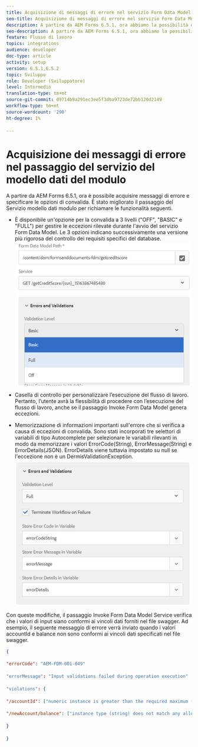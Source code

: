 ```yaml
---
title: Acquisizione di messaggi di errore nel servizio Form Data Model come passaggio nel flusso di lavoro
seo-title: Acquisizione di messaggi di errore nel servizio Form Data Model come passaggio nel flusso di lavoro
description: A partire da AEM Forms 6.5.1, ora abbiamo la possibilità di acquisire messaggi di errore generati utilizzando l’invocazione di Form Data Model Service come passaggio nel flusso di lavoro AEM. Flusso di lavoro.
seo-description: A partire da AEM Forms 6.5.1, ora abbiamo la possibilità di acquisire messaggi di errore generati utilizzando l’invocazione di Form Data Model Service come passaggio nel flusso di lavoro AEM. Flusso di lavoro.
feature: Flusso di lavoro
topics: integrations
audience: developer
doc-type: article
activity: setup
version: 6.5.1,6.5.2
topic: Sviluppo
role: Developer (Sviluppatore)
level: Intermedio
translation-type: tm+mt
source-git-commit: d9714b9a291ec3ee5f3dba9723de72bb120d2149
workflow-type: tm+mt
source-wordcount: '290'
ht-degree: 1%

---
```



# Acquisizione dei messaggi di errore nel passaggio del servizio del modello dati del modulo

A partire da AEM Forms 6.5.1, ora è possibile acquisire messaggi di errore e specificare le opzioni di convalida. È stato migliorato il passaggio del Servizio modello dati modulo per richiamare le funzionalità seguenti.

* È disponibile un&#39;opzione per la convalida a 3 livelli (&quot;OFF&quot;, &quot;BASIC&quot; e &quot;FULL&quot;) per gestire le eccezioni rilevate durante l&#39;avvio del servizio Form Data Model. Le 3 opzioni indicano successivamente una versione più rigorosa del controllo dei requisiti specifici del database.
   ![livelli di convalida](assets/validation-level.PNG)

* Casella di controllo per personalizzare l’esecuzione del flusso di lavoro. Pertanto, l’utente avrà la flessibilità di procedere con l’esecuzione del flusso di lavoro, anche se il passaggio Invoke Form Data Model genera eccezioni.

* Memorizzazione di informazioni importanti sull&#39;errore che si verifica a causa di eccezioni di convalida. Sono stati incorporati tre selettori di variabili di tipo Autocomplete per selezionare le variabili rilevanti in modo da memorizzare i valori ErrorCode(String), ErrorMessage(String) e ErrorDetails(JSON). ErrorDetails viene tuttavia impostato su null se l&#39;eccezione non è un DermisValidationException.
   ![acquisizione di messaggi di errore](assets/fdm-error-details.PNG)

Con queste modifiche, il passaggio Invoke Form Data Model Service verifica che i valori di input siano conformi ai vincoli dati forniti nel file swagger. Ad esempio, il seguente messaggio di errore verrà inviato quando i valori accountId e balance non sono conformi ai vincoli dati specificati nel file swagger.

```json
{

"errorCode": "AEM-FDM-001-049"

"errorMessage": "Input validations failed during operation execution"

"violations": {

"/accountId": ["numeric instance is greater than the required maximum (maximum: 20, found: 97)"],

"/newAccount/balance": ["instance type (string) does not match any allowed primitive type (allowed: [\"integer\",\"number\"])"]

}

}
```


